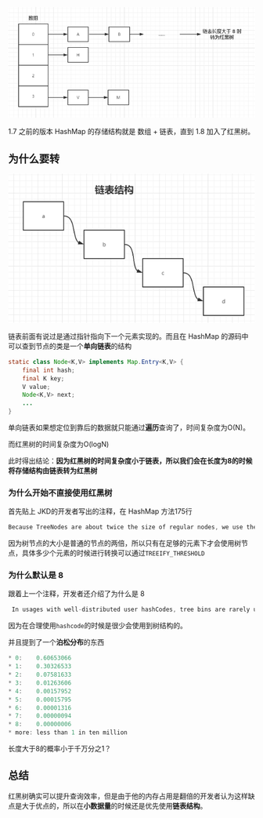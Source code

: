 ![1588903679896](../../image/1588903679896.png)

1.7 之前的版本 HashMap 的存储结构就是 数组 + 链表，直到 1.8 加入了红黑树。

## 为什么要转

![1588816899074](../../image/1588816899074.png)

链表前面有说过是通过指针指向下一个元素实现的。而且在 HashMap 的源码中可以查到节点的类是一个**单向链表**的结构

```java
static class Node<K,V> implements Map.Entry<K,V> {
    final int hash;
    final K key;
    V value;
    Node<K,V> next;
	...
}
```

单向链表如果想定位到靠后的数据就只能通过**遍历**查询了，时间复杂度为O(N)。

而红黑树的时间复杂度为O(logN)

此时得出结论：**因为红黑树的时间复杂度小于链表，所以我们会在长度为8的时候将存储结构由链表转为红黑树**



### 为什么开始不直接使用红黑树

首先贴上 JKD的开发者写出的注释，在 HashMap 方法175行

```java
Because TreeNodes are about twice the size of regular nodes, we use them only when bins contain enough nodes to warrant use (see TREEIFY_THRESHOLD)
```

因为树节点的大小是普通的节点的两倍，所以只有在足够的元素下才会使用树节点，具体多少个元素的时候进行转换可以通过`TREEIFY_THRESHOLD`

### 为什么默认是 8 

跟着上一个注释，开发者还介绍了为什么是 8 

```java
 In usages with well-distributed user hashCodes, tree bins are rarely used.
```

因为在合理使用`hashcode`的时候是很少会使用到树结构的。

并且提到了一个**泊松分布**的东西

```java
* 0:    0.60653066
* 1:    0.30326533
* 2:    0.07581633
* 3:    0.01263606
* 4:    0.00157952
* 5:    0.00015795
* 6:    0.00001316
* 7:    0.00000094
* 8:    0.00000006
* more: less than 1 in ten million
```

长度大于8的概率小于千万分之1？



## 总结

红黑树确实可以提升查询效率，但是由于他的内存占用是翻倍的开发者认为这样缺点是大于优点的，所以在**小数据量**的时候还是优先使用**链表结构**。